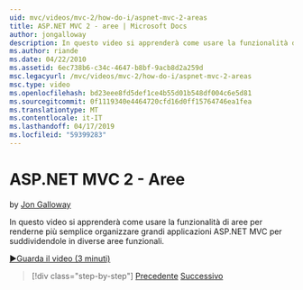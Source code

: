 ```yaml
---
uid: mvc/videos/mvc-2/how-do-i/aspnet-mvc-2-areas
title: ASP.NET MVC 2 - aree | Microsoft Docs
author: jongalloway
description: In questo video si apprenderà come usare la funzionalità di aree per renderne più semplice organizzare grandi applicazioni ASP.NET MVC per suddividendole in diversi FUNZ...
ms.author: riande
ms.date: 04/22/2010
ms.assetid: 6ec738b6-c34c-4647-b8bf-9acb8d2a259d
msc.legacyurl: /mvc/videos/mvc-2/how-do-i/aspnet-mvc-2-areas
msc.type: video
ms.openlocfilehash: bd23eee8fd5def1ce4b55d01b548df004c6e5d81
ms.sourcegitcommit: 0f1119340e4464720cfd16d0ff15764746ea1fea
ms.translationtype: MT
ms.contentlocale: it-IT
ms.lasthandoff: 04/17/2019
ms.locfileid: "59399283"
---
```

# <a name="aspnet-mvc-2---areas"></a>ASP.NET MVC 2 - Aree

by [Jon Galloway](https://github.com/jongalloway)

In questo video si apprenderà come usare la funzionalità di aree per renderne più semplice organizzare grandi applicazioni ASP.NET MVC per suddividendole in diverse aree funzionali.

[&#9654;Guarda il video (3 minuti)](https://channel9.msdn.com/Blogs/ASP-NET-Site-Videos/aspnet-mvc-2-areas)

> [!div class="step-by-step"]
> [Precedente](mvc2-template-customization.md)
> [Successivo](aspnet-mvc-2-render-action.md)
